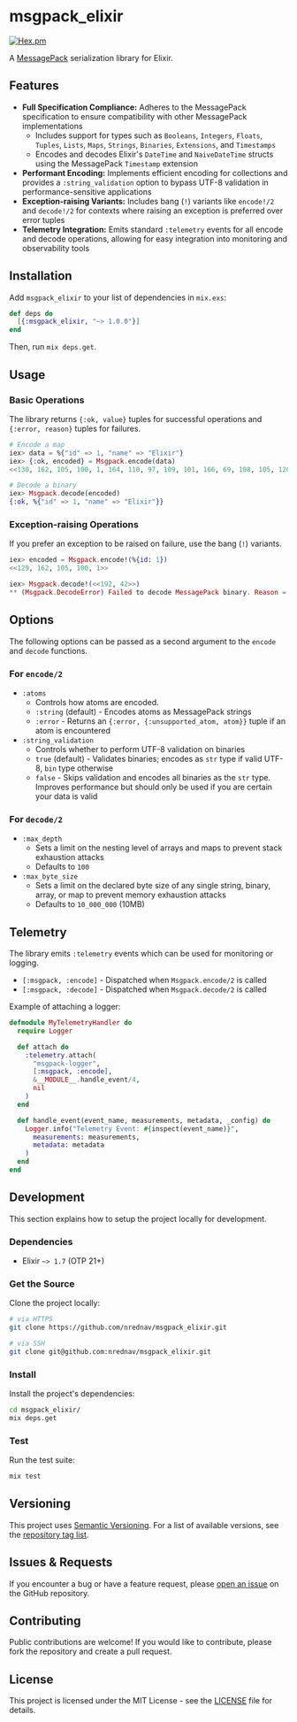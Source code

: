 # msgpack_elixir

[![Hex.pm](https://img.shields.io/hexpm/v/msgpack_elixir.svg)](https://hex.pm/packages/msgpack_elixir)

A [MessagePack](https://msgpack.org/) serialization library for Elixir.

## Features

- **Full Specification Compliance:** Adheres to the MessagePack specification to
  ensure compatibility with other MessagePack implementations
  - Includes support for types such as `Booleans`, `Integers`, `Floats`, `Tuples`,
    `Lists`, `Maps`, `Strings`, `Binaries`, `Extensions`, and `Timestamps`
  - Encodes and decodes Elixir's `DateTime` and `NaiveDateTime` structs using
    the MessagePack `Timestamp` extension
- **Performant Encoding:** Implements efficient encoding for collections and
  provides a `:string_validation` option to bypass UTF-8 validation in
  performance-sensitive applications
- **Exception-raising Variants:** Includes bang (`!`) variants like `encode!/2`
  and `decode!/2` for contexts where raising an exception is preferred over
  error tuples
- **Telemetry Integration:** Emits standard `:telemetry` events for all encode
  and decode operations, allowing for easy integration into monitoring and
  observability tools

## Installation

Add `msgpack_elixir` to your list of dependencies in `mix.exs`:

```elixir
def deps do
  [{:msgpack_elixir, "~> 1.0.0"}]
end
```

Then, run `mix deps.get`.

## Usage

### Basic Operations

The library returns `{:ok, value}` tuples for successful operations and
`{:error, reason}` tuples for failures.

```elixir
# Encode a map
iex> data = %{"id" => 1, "name" => "Elixir"}
iex> {:ok, encoded} = Msgpack.encode(data)
<<130, 162, 105, 100, 1, 164, 110, 97, 109, 101, 166, 69, 108, 105, 120, 105, 114>>

# Decode a binary
iex> Msgpack.decode(encoded)
{:ok, %{"id" => 1, "name" => "Elixir"}}
```

### Exception-raising Operations

If you prefer an exception to be raised on failure, use the bang (`!`) variants.

```elixir
iex> encoded = Msgpack.encode!(%{id: 1})
<<129, 162, 105, 100, 1>>

iex> Msgpack.decode!(<<192, 42>>)
** (Msgpack.DecodeError) Failed to decode MessagePack binary. Reason = {:trailing_bytes, <<42>>}
```

## Options

The following options can be passed as a second argument to the `encode` and
`decode` functions.

### For `encode/2`

- `:atoms`
  - Controls how atoms are encoded.
  - `:string` (default) - Encodes atoms as MessagePack strings
  - `:error` - Returns an `{:error, {:unsupported_atom, atom}}` tuple if an atom
    is encountered
- `:string_validation`
  - Controls whether to perform UTF-8 validation on binaries
  - `true` (default) - Validates binaries; encodes as `str` type if valid UTF-8,
    `bin` type otherwise
  - `false` - Skips validation and encodes all binaries as the `str` type.
    Improves performance but should only be used if you are certain your data is
    valid

### For `decode/2`

- `:max_depth`
  - Sets a limit on the nesting level of arrays and maps to prevent stack
    exhaustion attacks
  - Defaults to `100`
- `:max_byte_size`
  - Sets a limit on the declared byte size of any single string, binary, array,
    or map to prevent memory exhaustion attacks
  - Defaults to `10_000_000` (10MB)

## Telemetry

The library emits `:telemetry` events which can be used for monitoring or
logging.

- `[:msgpack, :encode]` - Dispatched when `Msgpack.encode/2` is called
- `[:msgpack, :decode]` - Dispatched when `Msgpack.decode/2` is called

Example of attaching a logger:

```elixir
defmodule MyTelemetryHandler do
  require Logger

  def attach do
    :telemetry.attach(
      "msgpack-logger",
      [:msgpack, :encode],
      &__MODULE__.handle_event/4,
      nil
    )
  end

  def handle_event(event_name, measurements, metadata, _config) do
    Logger.info("Telemetry Event: #{inspect(event_name)}",
      measurements: measurements,
      metadata: metadata
    )
  end
end
```

## Development

This section explains how to setup the project locally for development.

### Dependencies

- Elixir `~> 1.7` (OTP 21+)

### Get the Source

Clone the project locally:

```bash
# via HTTPS
git clone https://github.com/nrednav/msgpack_elixir.git

# via SSH
git clone git@github.com:nrednav/msgpack_elixir.git
```

### Install

Install the project's dependencies:

```bash
cd msgpack_elixir/
mix deps.get
```

### Test

Run the test suite:

```bash
mix test
```

## Versioning

This project uses [Semantic Versioning](https://semver.org/).
For a list of available versions, see the [repository tag list](https://github.com/nrednav/msgpack_elixir/tags).

## Issues & Requests

If you encounter a bug or have a feature request, please [open an
issue](https://github.com/nrednav/msgpack_elixir/issues) on the GitHub
repository.

## Contributing

Public contributions are welcome! If you would like to contribute, please fork
the repository and create a pull request.

## License

This project is licensed under the MIT License - see the [LICENSE](./LICENSE)
file for details.
